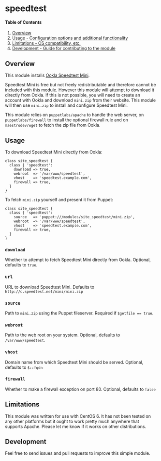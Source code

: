 # speedtest

#### Table of Contents

1. [Overview](#overview)
2. [Usage - Configuration options and additional functionality](#usage)
3. [Limitations - OS compatibility, etc.](#limitations)
4. [Development - Guide for contributing to the module](#development)

## Overview

This module installs [Ookla Speedtest Mini](http://www.speedtest.net/mini.php).

Speedtest Mini is free but not freely redistributable and therefore cannot be
included with this module. However this module will attempt to download it
directly from Ookla. If this is not possible, you will need to create
an account with Ookla and download `mini.zip` from their website. This module
will then use `mini.zip` to install and configure Speedtest Mini.

This module relies on `puppetlabs/apache` to handle the web server, on
`puppetlabs/firewall` to install the optional firewall rule and on
`maestrodev/wget` to fetch the zip file from Ookla.

## Usage

To download Speedtest Mini directly from Ookla:

```puppet
class site_speedtest {
  class { 'speedtest':
    download => true,
    webroot  => '/var/www/speedtest',
    vhost    => 'speedtest.example.com',
    firewall => true,
  }
}
```

To fetch `mini.zip` yourself and present it from Puppet:

```puppet
class site_speedtest {
  class { 'speedtest':
    source   => 'puppet:///modules/site_speedtest/mini.zip',
    webroot  => '/var/www/speedtest',
    vhost    => 'speedtest.example.com',
    firewall => true,
  }
}
```
### `download`
Whether to attempt to fetch Speedtest Mini directly from Ookla. Optional, defaults to `true`.

### `url`
URL to download Speedtest Mini. Defaults to `http://c.speedtest.net/mini/mini.zip`

### `source`
Path to `mini.zip` using the Puppet fileserver. Required if `$getfile == true`.

### `webroot`
Path to the web root on your system. Optional, defaults to `/var/www/speedtest`.

### `vhost`
Domain name from which Speedtest Mini should be served. Optional, defaults to `$::fqdn`

### `firewall`
Whether to make a firewall exception on port 80. Optional, defaults to `false`

## Limitations

This module was written for use with CentOS 6. It has not been tested on any other
platforms but it ought to work pretty much anywhere that supports Apache. Please
let me know if it works on other distributions.

## Development

Feel free to send issues and pull requests to improve this simple module.
